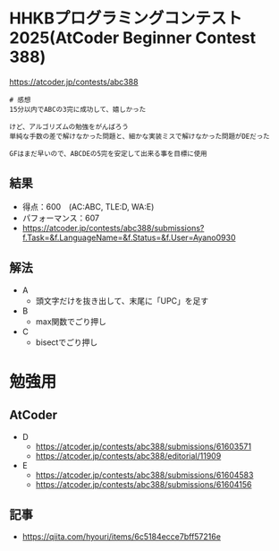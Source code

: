 # HHKBプログラミングコンテスト2025(AtCoder Beginner Contest 388)
https://atcoder.jp/contests/abc388

```
# 感想
15分以内でABCの3完に成功して、嬉しかった

けど、アルゴリズムの勉強をがんばろう
単純な手数の差で解けなかった問題と、細かな実装ミスで解けなかった問題がDEだった

GFはまだ早いので、ABCDEの5完を安定して出来る事を目標に使用
```

## 結果
- 得点：600　(AC:ABC, TLE:D, WA:E)
- パフォーマンス：607
- https://atcoder.jp/contests/abc388/submissions?f.Task=&f.LanguageName=&f.Status=&f.User=Ayano0930

## 解法
- A
  - 頭文字だけを抜き出して、末尾に「UPC」を足す
- B
  - max関数でごり押し
- C
  - bisectでごり押し

# 勉強用
## AtCoder
- D
  - https://atcoder.jp/contests/abc388/submissions/61603571
  - https://atcoder.jp/contests/abc388/editorial/11909
- E
  - https://atcoder.jp/contests/abc388/submissions/61604583
  - https://atcoder.jp/contests/abc388/submissions/61604156

## 記事
- https://qiita.com/hyouri/items/6c5184ecce7bff57216e
